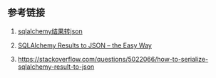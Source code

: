 





## 参考链接

1. [sqlalchemy结果转json](https://www.cnblogs.com/wancy86/p/6421792.html)

2. [SQLAlchemy Results to JSON – the Easy Way](https://codeandlife.com/2014/12/07/sqlalchemy-results-to-json-the-easy-way/)
3. https://stackoverflow.com/questions/5022066/how-to-serialize-sqlalchemy-result-to-json

